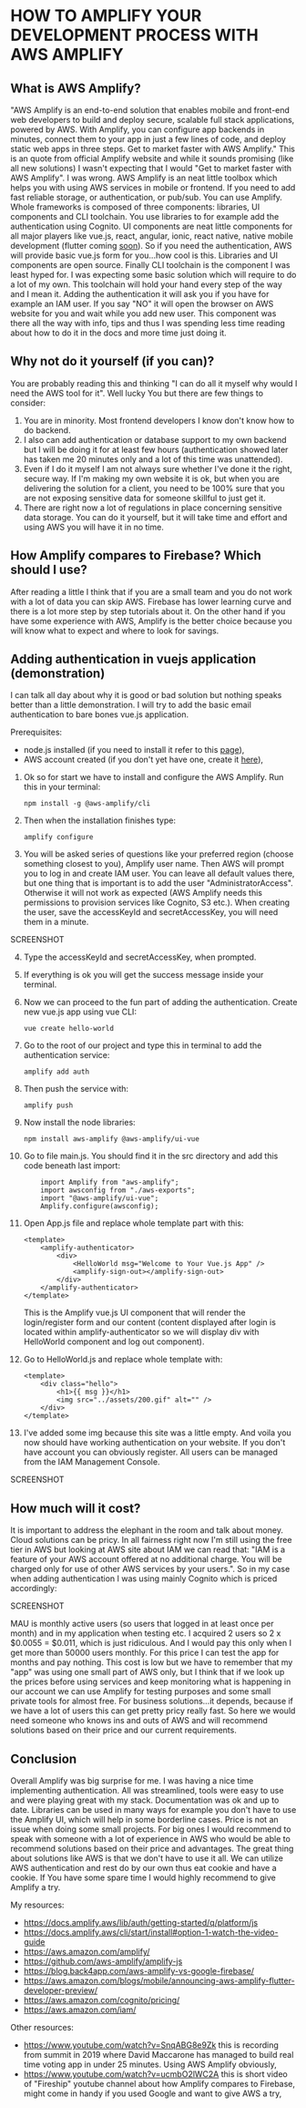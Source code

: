 # HOW TO AMPLIFY YOUR DEVELOPMENT PROCESS WITH AWS AMPLIFY

## What is AWS Amplify?

"AWS Amplify is an end-to-end solution that enables mobile and front-end web developers to build and deploy secure, scalable full stack applications, powered by AWS. With Amplify, you can configure app backends in minutes, connect them to your app in just a few lines of code, and deploy static web apps in three steps. Get to market faster with AWS Amplify." This is an quote from official Amplify website and while it sounds promising (like all new solutions) I wasn't expecting that I would "Get to market faster with AWS Amplify". I was wrong.
AWS Amplify is an neat little toolbox which helps you with using AWS services in mobile or frontend. If you need to add fast reliable storage, or authentication, or pub/sub. You can use Amplify.
Whole frameworks is composed of three components: libraries, UI components and CLI toolchain. You use libraries to for example add the authentication using Cognito. UI components are neat little components for all major players like vue.js, react, angular, ionic, react native, native mobile development (flutter coming [soon](https://aws.amazon.com/blogs/mobile/announcing-aws-amplify-flutter-developer-preview/)). So if you need the authentication, AWS will provide basic vue.js form for you...how cool is this. Libraries and UI components are open source. Finally CLI toolchain is the component I was least hyped for. I was expecting some basic solution which will require to do a lot of my own. This toolchain will hold your hand every step of the way and I mean it. Adding the authentication it will ask you if you have for example an IAM user. If you say "NO" it will open the browser on AWS website for you and wait while you add new user. This component was there all the way with info, tips and thus I was spending less time reading about how to do it in the docs and more time just doing it.

## Why not do it yourself (if you can)?

You are probably reading this and thinking "I can do all it myself why would I need the AWS tool for it". Well lucky You but there are few things to consider:

1. You are in minority. Most frontend developers I know don't know how to do backend.
2. I also can add authentication or database support to my own backend but I will be doing it for at least few hours (authentication showed later has taken me 20 minutes only and a lot of this time was unattended).
3. Even if I do it myself I am not always sure whether I've done it the right, secure way. If I'm making my own website it is ok, but when you are delivering the solution for a client, you need to be 100% sure that you are not exposing sensitive data for someone skillful to just get it.
4. There are right now a lot of regulations in place concerning sensitive data storage. You can do it yourself, but it will take time and effort and using AWS you will have it in no time.

## How Amplify compares to Firebase? Which should I use?

After reading a little I think that if you are a small team and you do not work with a lot of data you can skip AWS. Firebase has lower learning curve and there is a lot more step by step tutorials about it. On the other hand if you have some experience with AWS, Amplify is the better choice because you will know what to expect and where to look for savings.

## Adding authentication in vuejs application (demonstration)

I can talk all day about why it is good or bad solution but nothing speaks better than a little demonstration. I will try to add the basic email authentication to bare bones vue.js application.

Prerequisites:

- node.js installed (if you need to install it refer to this [page](https://nodejs.org/en/download/)),
- AWS account created (if you don't yet have one, create it [here](https://signin.aws.amazon.com/signin?redirect_uri=https%3A%2F%2Fportal.aws.amazon.com%2Fbilling%2Fsignup%2Fresume&client_id=signup#/start)),

1. Ok so for start we have to install and configure the AWS Amplify. Run this in your terminal:

   `npm install -g @aws-amplify/cli`

2. Then when the installation finishes type:

   `amplify configure`

3. You will be asked series of questions like your preferred region (choose something closest to you), Amplify user name. Then AWS will prompt you to log in and create IAM user. You can leave all default values there, but one thing that is important is to add the user "AdministratorAccess". Otherwise it will not work as expected (AWS Amplify needs this permissions to provision services like Cognito, S3 etc.). When creating the user, save the accessKeyId and secretAccessKey, you will need them in a minute.

SCREENSHOT

4. Type the accessKeyId and secretAccessKey, when prompted.

5. If everything is ok you will get the success message inside your terminal.

6. Now we can proceed to the fun part of adding the authentication. Create new vue.js app using vue CLI:

   `vue create hello-world`

7. Go to the root of our project and type this in terminal to add the authentication service:

   `amplify add auth`

8. Then push the service with:

   `amplify push`

9. Now install the node libraries:

   `npm install aws-amplify @aws-amplify/ui-vue`

10. Go to file main.js. You should find it in the src directory and add this code beneath last import:

    ```
        import Amplify from "aws-amplify";
        import awsconfig from "./aws-exports";
        import "@aws-amplify/ui-vue";
        Amplify.configure(awsconfig);
    ```

11. Open App.js file and replace whole template part with this:

    ```
    <template>
        <amplify-authenticator>
            <div>
                <HelloWorld msg="Welcome to Your Vue.js App" />
                <amplify-sign-out></amplify-sign-out>
            </div>
        </amplify-authenticator>
    </template>
    ```

    This is the Amplify vue.js UI component that will render the login/register form and our content (content displayed after login is located within amplify-authenticator so we will display div with HelloWorld component and log out component).

12. Go to HelloWorld.js and replace whole template with:

    ```
    <template>
        <div class="hello">
            <h1>{{ msg }}</h1>
            <img src="../assets/200.gif" alt="" />
        </div>
    </template>
    ```

13. I've added some img because this site was a little empty. And voila you now should have working authentication on your website. If you don't have account you can obviously register. All users can be managed from the IAM Management Console.

SCREENSHOT

## How much will it cost?

It is important to address the elephant in the room and talk about money. Cloud solutions can be pricy. In all fairness right now I'm still using the free tier in AWS but looking at AWS site about IAM we can read that: "IAM is a feature of your AWS account offered at no additional charge. You will be charged only for use of other AWS services by your users.". So in my case when adding authentication I was using mainly Cognito which is priced accordingly:

SCREENSHOT

MAU is monthly active users (so users that logged in at least once per month) and in my application when testing etc. I acquired 2 users so 2 x $0.0055 = $0.011, which is just ridiculous. And I would pay this only when I get more than 50000 users monthly. For this price I can test the app for months and pay nothing. This cost is low but we have to remember that my "app" was using one small part of AWS only, but I think that if we look up the prices before using services and keep monitoring what is happening in our account we can use Amplify for testing purposes and some small private tools for almost free. For business solutions...it depends, because if we have a lot of users this can get pretty pricy really fast. So here we would need someone who knows ins and outs of AWS and will recommend solutions based on their price and our current requirements.

## Conclusion

Overall Amplify was big surprise for me. I was having a nice time implementing authentication. All was streamlined, tools were easy to use and were playing great with my stack. Documentation was ok and up to date. Libraries can be used in many ways for example you don't have to use the Amplify UI, which will help in some borderline cases. Price is not an issue when doing some small projects. For big ones I would recommend to speak with someone with a lot of experience in AWS who would be able to recommend solutions based on their price and advantages. The great thing about solutions like AWS is that we don't have to use it all. We can utilize AWS authentication and rest do by our own thus eat cookie and have a cookie. If You have some spare time I would highly recommend to give Amplify a try.

My resources:

- https://docs.amplify.aws/lib/auth/getting-started/q/platform/js
- https://docs.amplify.aws/cli/start/install#option-1-watch-the-video-guide
- https://aws.amazon.com/amplify/
- https://github.com/aws-amplify/amplify-js
- https://blog.back4app.com/aws-amplify-vs-google-firebase/
- https://aws.amazon.com/blogs/mobile/announcing-aws-amplify-flutter-developer-preview/
- https://aws.amazon.com/cognito/pricing/
- https://aws.amazon.com/iam/

Other resources:

- https://www.youtube.com/watch?v=SnqABG8e9Zk this is recording from summit in 2019 where David Maccarone has managed to build real time voting app in under 25 minutes. Using AWS Amplify obviously,
- https://www.youtube.com/watch?v=ucmbO2lWC2A this is short video of "Fireship" youtube channel about how Amplify compares to Firebase, might come in handy if you used Google and want to give AWS a try,
